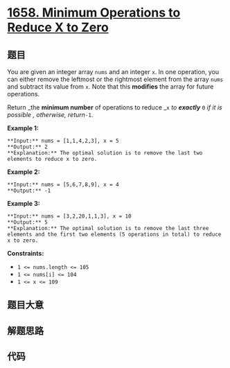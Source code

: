 # [1658. Minimum Operations to Reduce X to Zero](https://leetcode.com/problems/minimum-operations-to-reduce-x-to-zero)

## 题目

You are given an integer array `nums` and an integer `x`. In one operation,
you can either remove the leftmost or the rightmost element from the array
`nums` and subtract its value from `x`. Note that this **modifies** the array
for future operations.

Return _the **minimum number** of operations to reduce _`x` _to **exactly**_
`0` _if it is possible_ _, otherwise, return_`-1`.



**Example 1:**

    
    
    **Input:** nums = [1,1,4,2,3], x = 5
    **Output:** 2
    **Explanation:** The optimal solution is to remove the last two elements to reduce x to zero.
    

**Example 2:**

    
    
    **Input:** nums = [5,6,7,8,9], x = 4
    **Output:** -1
    

**Example 3:**

    
    
    **Input:** nums = [3,2,20,1,1,3], x = 10
    **Output:** 5
    **Explanation:** The optimal solution is to remove the last three elements and the first two elements (5 operations in total) to reduce x to zero.
    



**Constraints:**

  * `1 <= nums.length <= 105`
  * `1 <= nums[i] <= 104`
  * `1 <= x <= 109`


## 题目大意

## 解题思路

## 代码

```javascript

```
